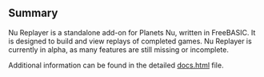## Summary
Nu Replayer is a standalone add-on for Planets Nu, written in FreeBASIC. It is designed to build and view replays of completed games. Nu Replayer is currently in alpha, as many features are still missing or incomplete.

Additional information can be found in the detailed [docs.html](docs.html) file.
